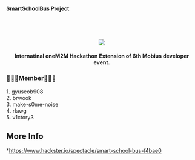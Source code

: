 #### SmartSchoolBus Project
<h1 align="center">  
  <br>
  <img src="https://capsule-render.vercel.app/api?type=slice&color=#ffcb6b&height=200&section=header&text=Smart🚍SchoolBus&fontSize=90" />
  <br>
</h1>

<h4 align="center">Internatinal oneM2M Hackathon Extension of 6th Mobius developer event</a>.</h4>



<h3>🧑🏻‍💻Member🧑🏻‍💻</h3>
1. gyuseob908
</br>
2. brwook
</br>
3. make-s0me-noise
</br>
4. rlawg
</br>
5. v1ctory3

## More Info

*https://www.hackster.io/spectacle/smart-school-bus-f4bae0





